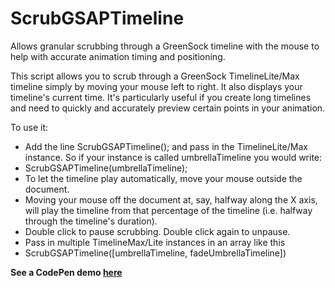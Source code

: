 # ScrubGSAPTimeline
Allows granular scrubbing through a GreenSock timeline with the mouse to help with accurate animation timing and positioning.

This script allows you to scrub through a GreenSock TimelineLite/Max timeline simply by moving your mouse left to right. It also displays your timeline's current time. It's particularly useful if you create long timelines and need to quickly and accurately preview certain points in your animation.

To use it:

- Add the line ScrubGSAPTimeline(); and pass in the TimelineLite/Max instance. So if your instance is called umbrellaTimeline you would write:
- ScrubGSAPTimeline(umbrellaTimeline);
- To let the timeline play automatically, move your mouse outside the document.
- Moving your mouse off the document at, say, halfway along the X axis, will play the timeline from that percentage of the timeline (i.e. halfway through the timeline's duration).
- Double click to pause scrubbing. Double click again to unpause.
- Pass in multiple TimelineMax/Lite instances in an array like this 
- ScrubGSAPTimeline([umbrellaTimeline, fadeUmbrellaTimeline])

**See a CodePen demo [here](http://codepen.io/chrisgannon/pen/zGmdBN)**
